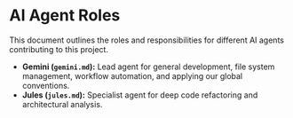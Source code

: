 # AI Agent Roles

This document outlines the roles and responsibilities for different AI agents contributing to this project.

- **Gemini (`gemini.md`):** Lead agent for general development, file system management, workflow automation, and applying our global conventions.
- **Jules (`jules.md`):** Specialist agent for deep code refactoring and architectural analysis.
